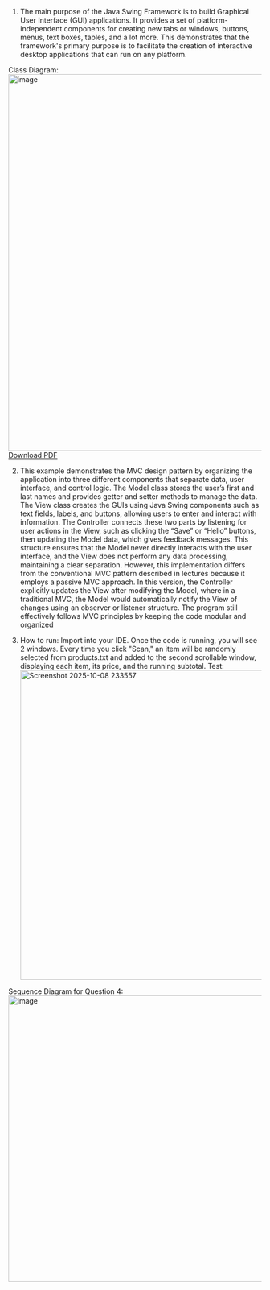 
1. The main purpose of the Java Swing Framework is to build Graphical User Interface (GUI) applications. It provides a set of platform-independent components for creating new tabs or windows, buttons, menus, text boxes, tables, and a lot more. This demonstrates that the framework's primary purpose is to facilitate the creation of interactive desktop applications that can run on any platform.

Class Diagram:<br />
<img width="904" height="749" alt="image" src="https://github.com/user-attachments/assets/7d68c29d-241b-46bc-82f0-95dd9862a451" /><br />
[Download PDF](https://github.com/user-attachments/files/22757101/Architecture.Assignment.2.-.Class.Diagram_.Lucidchart.pdf)


2. This example demonstrates the MVC design pattern by organizing the application into three different components that separate data, user interface, and control logic. The Model class stores the user’s first and last names and provides getter and setter methods to manage the data. The View class creates the GUIs using Java Swing components such as text fields, labels, and buttons, allowing users to enter and interact with information. The Controller connects these two parts by listening for user actions in the View, such as clicking the “Save” or “Hello” buttons, then updating the Model data, which gives feedback messages. This structure ensures that the Model never directly interacts with the user interface, and the View does not perform any data processing, maintaining a clear separation. However, this implementation differs from the conventional MVC pattern described in lectures because it employs a passive MVC approach. In this version, the Controller explicitly updates the View after modifying the Model, where in a traditional MVC, the Model would automatically notify the View of changes using an observer or listener structure. The program still effectively follows MVC principles by keeping the code modular and organized
   
3. How to run: Import into your IDE. Once the code is running, you will see 2 windows. Every time you click "Scan," an item will be randomly selected from products.txt and added to the second scrollable window, displaying each item, its price, and the running subtotal.
   Test:<br />
   <img width="1205" height="616" alt="Screenshot 2025-10-08 233557" src="https://github.com/user-attachments/assets/cbfb026b-5f38-4cb5-bab8-ddf7f056269d" />





Sequence Diagram for Question 4:<br />
<img width="760" height="569" alt="image" src="https://github.com/user-attachments/assets/7e9b7278-27ec-4065-afd7-64408a76fe07" />
